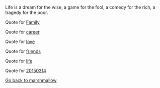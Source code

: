 Life is a dream for the wise, 
a game for the fool, 
a comedy for the rich, 
a tragedy for the poor.



Quote for [Family](family/family.md)

Quote for [career](career/career.md)

Quote for [love](love/love.md)

Quote for [friends](friends/friends.md)

Quote for [life](life/life.md)

Quote for [20150314](20150314/life.md)


[Go back to marshmallow](../marshmallow.md)
